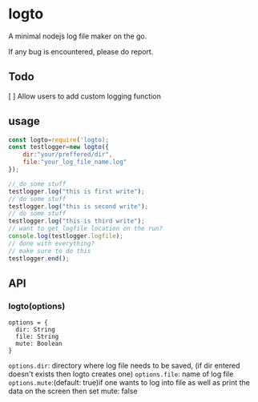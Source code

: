 # logto

A minimal nodejs log file maker on the go.

If any bug is encountered, please do report.

## Todo

[ ] Allow users to add custom logging function

## usage

```js
const logto=require('logto);
const testlogger=new logto({
    dir:"your/preffered/dir",
    file:"your_log_file_name.log"
});

// do some stuff
testlogger.log("this is first write");
// do some stuff
testlogger.log("this is second write");
// do some stuff
testlogger.log("this is third write");
// want to get logfile location on the run?
console.log(testlogger.logfile);
// done with everything?
// make sure to do this
testlogger.end();
```

## API

### logto(options)

```
options = {
  dir: String  
  file: String
  mute: Boolean 
}
```
  `options.dir`: directory where log file needs to be saved, (if dir entered doesn't exists then logto creates one)
 `options.file`: name of log file
 `options.mute`:(default: true)if one wants to log into file as well as print the data on the screen then set mute: false
